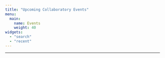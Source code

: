 ```yaml
---
title: "Upcoming Collaboratory Events"
menu:
  main:
    name: Events
    weight: 40
widgets:
  - "search"
  - "recent"
---
```




--------
